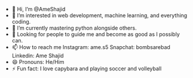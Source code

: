 - 👋 Hi, I’m @AmeShajid
- 👀 I’m interested in web development, machine learning, and everything coding.
- 🌱 I’m currently mastering python alongside others. 
- 💞️ Looking for people to guide me and become as good as I possibly can. 
- 📫 How to reach me Instagram: ame.s5 Snapchat: bombsarebad Linkedin: Ame Shajid
- 😄 Pronouns: He/Him
- ⚡ Fun fact: I love capybara and playing soccer and volleyball 
